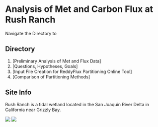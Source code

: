 # Analysis of Met and Carbon Flux at Rush Ranch

Navigate the Directory to 

## Directory

1. [Preliminary Analysis of Met and Flux Data]
2. [Questions, Hypotheses, Goals]
3. [Input File Creation for ReddyFlux Partitioning Online Tool]
4. [Comparison of Partitioning Methods]

## Site Info

Rush Ranch is a tidal wetland located in the San Joaquin River Delta in California near Grizzly Bay.

![](https://www.dailyrepublic.com/files/2016/09/14-Rush-Ranch-1.jpg)
![](https://www.researchgate.net/profile/Richard_Connon/publication/318613605/figure/fig2/AS:525762449362944@1502362944291/Map-of-Suisun-Marsh-and-Suisun-Bay-Map-depicts-distribution-canals-where-barriers-could.png)
